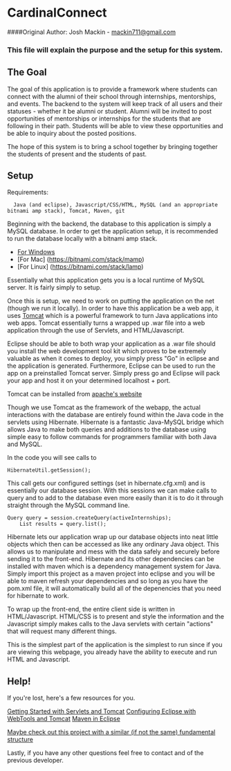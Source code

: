 # CardinalConnect
####Original Author: Josh Mackin - mackin711@gmail.com

### This file will explain the purpose and the setup for this system.


## The Goal

The goal of this application is to provide a framework where students can connect with the alumni of their school through 
internships, mentorships, and events. The backend to the system will keep track of all users and their statuses - whether
it be alumni or student. Alumni will be invited to post opportunities of mentorships or internships for the students that 
are following in their path. Students will be able to view these opportunities and be able to inquiry about the posted
positions.

The hope of this system is to bring a school together by bringing together the students of present and the students of past.

## Setup

Requirements:  

      Java (and eclipse), Javascript/CSS/HTML, MySQL (and an appropriate bitnami amp stack), Tomcat, Maven, git
     
Beginning with the backend, the database to this application is simply a MySQL database. In order to get the application
setup, it is recommended to run the database locally with a bitnami amp stack. 

- [For Windows](https://bitnami.com/stack/wamp)
- [For Mac] (https://bitnami.com/stack/mamp)
- [For Linux] (https://bitnami.com/stack/lamp)

Essentially what this application gets you is a local runtime of MySQL server. It is fairly simply to setup. 

Once this is setup, we need to work on putting the application on the net (though we run it locally). In order to have 
this application be a web app, it uses [Tomcat](http://tomcat.apache.org/) which is a powerful framework to turn Java
applications into web apps. Tomcat essentially turns a wrapped up .war file into a web application through the use of 
Servlets, and HTML/Javascript. 

Eclipse should be able to both wrap your application as a .war file should you install the web development tool kit which 
proves to be extremely valuable as when it comes to deploy, you simply press "Go" in eclipse and the application is generated.
Furthermore, Eclipse can be used to run the app on a preinstalled Tomcat server. Simply press go and Eclipse will pack your
app and host it on your determined localhost + port. 

Tomcat can be installed from [apache's website](http://tomcat.apache.org/download-80.cgi)

Though we use Tomcat as the framework of the webapp, the actual interactions with the database are entirely found within the 
Java code in the servlets using Hibernate. Hibernate is a fantastic Java-MySQL bridge which allows Java to make both queries
and additions to the database using simple easy to follow commands for programmers familiar with both Java and MySQL. 

In the code you will see calls to

    HibernateUtil.getSession();
    
This call gets our configured settings (set in hibernate.cfg.xml) and is essentially our database session. With this sessions
we can make calls to query and to add to the database even more easily than it is to do it through straight through the MySQL
command line. 

    Query query = session.createQuery(activeInternships);
		List results = query.list();
    
Hibernate lets our application wrap up our database objects into neat little objects which then can be accessed as like any
ordinary Java object. This allows us to manipulate and mess with the data safely and securely before sending it to the 
front-end. Hibernate and its other dependencies can be installed with maven which is a dependency management system for Java. 
Simply import this project as a maven project into eclipse and you will be able to maven refresh your dependencies and so long
as you have the pom.xml file, it will automatically build all of the depenencies that you need for hibernate to work. 

To wrap up the front-end, the entire client side is written in HTML/Javascript. HTML/CSS is to present and style the information
and the Javascript simply makes calls to the Java servlets with certain "actions" that will request many different things. 

This is the simplest part of the application is the simplest to run since if you are viewing this webpage, you already have
the ability to execute and run HTML and Javascript. 

## Help!

If you're lost, here's a few resources for you.

[Getting Started with Servlets and Tomcat](https://www.ntu.edu.sg/home/ehchua/programming/howto/Tomcat_HowTo.html)
[Configuring Eclipse with WebTools and Tomcat](http://www.vogella.com/tutorials/EclipseWTP/article.html)
[Maven in Eclipse](http://stackoverflow.com/questions/8620127/maven-in-eclipse-step-by-step-installation)

[Maybe check out this project with a similar (if not the same) fundamental structure](https://github.com/MillerIntern/MillerRebuilt)

Lastly, if you have any other questions feel free to contact and of the previous developer.

    
    
